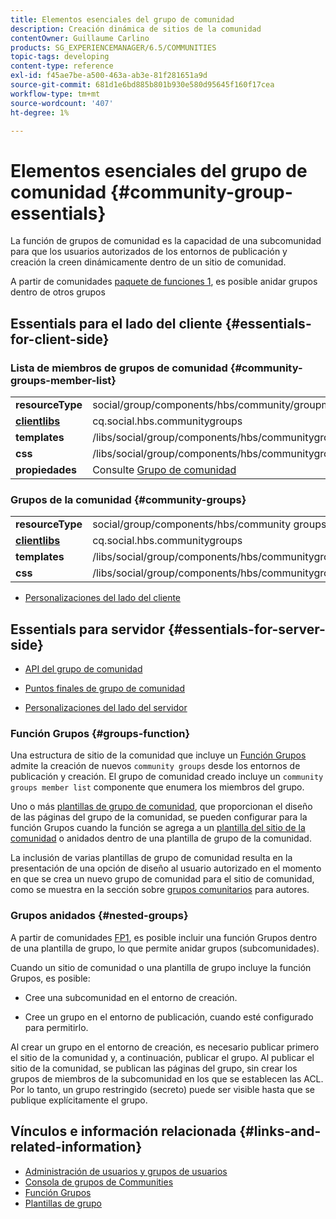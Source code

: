 ```yaml
---
title: Elementos esenciales del grupo de comunidad
description: Creación dinámica de sitios de la comunidad
contentOwner: Guillaume Carlino
products: SG_EXPERIENCEMANAGER/6.5/COMMUNITIES
topic-tags: developing
content-type: reference
exl-id: f45ae7be-a500-463a-ab3e-81f281651a9d
source-git-commit: 681d1e6bd885b801b930e580d95645f160f17cea
workflow-type: tm+mt
source-wordcount: '407'
ht-degree: 1%

---
```


# Elementos esenciales del grupo de comunidad  {#community-group-essentials}

La función de grupos de comunidad es la capacidad de una subcomunidad para que los usuarios autorizados de los entornos de publicación y creación la creen dinámicamente dentro de un sitio de comunidad.

A partir de comunidades [paquete de funciones 1](deploy-communities.md#latestfeaturepack), es posible anidar grupos dentro de otros grupos

## Essentials para el lado del cliente {#essentials-for-client-side}

### Lista de miembros de grupos de comunidad {#community-groups-member-list}

<table>
 <tbody>
  <tr>
   <td> <strong>resourceType</strong></td>
   <td>social/group/components/hbs/community/groupmemberlist</td>
  </tr>
  <tr>
   <td> <a href="clientlibs.md"><strong>clientlibs</strong></a></td>
   <td>cq.social.hbs.communitygroups</td>
  </tr>
  <tr>
   <td> <strong>templates</strong></td>
   <td> /libs/social/group/components/hbs/communitygroupmemberlist/communitygroupmemberlist.hbs<br /> </td>
  </tr>
  <tr>
   <td> <strong>css</strong></td>
   <td> /libs/social/group/components/hbs/communitygroupmemberlist/clientlibs/memberList.css</td>
  </tr>
  <tr>
   <td><strong>propiedades</strong></td>
   <td>Consulte <a href="creating-groups.md">Grupo de comunidad</a></td>
  </tr>
 </tbody>
</table>

### Grupos de la comunidad {#community-groups}

<table>
 <tbody>
  <tr>
   <td> <strong>resourceType</strong></td>
   <td>social/group/components/hbs/community groups</td>
  </tr>
  <tr>
   <td> <a href="clientlibs.md"><strong>clientlibs</strong></a></td>
   <td>cq.social.hbs.communitygroups</td>
  </tr>
  <tr>
   <td> <strong>templates</strong></td>
   <td> /libs/social/group/components/hbs/communitygroups/communitygroups.hbs<br /> </td>
  </tr>
  <tr>
   <td> <strong>css</strong></td>
   <td> /libs/social/group/components/hbs/communitygroupmemberlist/clientlibs/communitygroups.css</td>
  </tr>
 </tbody>
</table>

* [Personalizaciones del lado del cliente](client-customize.md)

## Essentials para servidor {#essentials-for-server-side}

* [API del grupo de comunidad](https://developer.adobe.com/experience-manager/reference-materials/6-5/javadoc/com/adobe/cq/social/group/client/api/package-summary.html)

* [Puntos finales de grupo de comunidad](https://developer.adobe.com/experience-manager/reference-materials/6-5/javadoc/com/adobe/cq/social/group/client/endpoints/package-summary.html)

* [Personalizaciones del lado del servidor](server-customize.md)

### Función Grupos {#groups-function}

Una estructura de sitio de la comunidad que incluye un [Función Grupos](functions.md#groups-function) admite la creación de nuevos `community groups` desde los entornos de publicación y creación. El grupo de comunidad creado incluye un `community groups member list` componente que enumera los miembros del grupo.

Uno o más [plantillas de grupo de comunidad](tools-groups.md), que proporcionan el diseño de las páginas del grupo de la comunidad, se pueden configurar para la función Grupos cuando la función se agrega a un [plantilla del sitio de la comunidad](sites.md) o anidados dentro de una plantilla de grupo de la comunidad.

La inclusión de varias plantillas de grupo de comunidad resulta en la presentación de una opción de diseño al usuario autorizado en el momento en que se crea un nuevo grupo de comunidad para el sitio de comunidad, como se muestra en la sección sobre [grupos comunitarios](creating-groups.md) para autores.

### Grupos anidados {#nested-groups}

A partir de comunidades [FP1](deploy-communities.md#latestfeaturepack), es posible incluir una función Grupos dentro de una plantilla de grupo, lo que permite anidar grupos (subcomunidades).

Cuando un sitio de comunidad o una plantilla de grupo incluye la función Grupos, es posible:

* Cree una subcomunidad en el entorno de creación.

* Cree un grupo en el entorno de publicación, cuando esté configurado para permitirlo.

Al crear un grupo en el entorno de creación, es necesario publicar primero el sitio de la comunidad y, a continuación, publicar el grupo. Al publicar el sitio de la comunidad, se publican las páginas del grupo, sin crear los grupos de miembros de la subcomunidad en los que se establecen las ACL. Por lo tanto, un grupo restringido (secreto) puede ser visible hasta que se publique explícitamente el grupo.

## Vínculos e información relacionada {#links-and-related-information}

* [Administración de usuarios y grupos de usuarios](users.md)
* [Consola de grupos de Communities](groups.md)
* [Función Grupos](functions.md#groups-function)
* [Plantillas de grupo](tools-groups.md)
